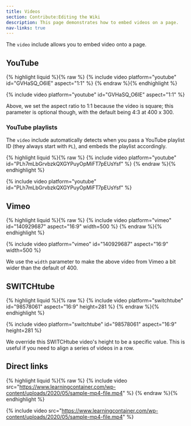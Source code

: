 ```yaml
---
title: Videos 
section: Contribute:Editing the Wiki
description: This page demonstrates how to embed videos on a page.
nav-links: true
---
```


The `video` include allows you to embed video onto a page.

## YouTube

{% highlight liquid %}{% raw %}
{% include video platform="youtube" id="GVHaSQ_O6IE" aspect="1:1" %}
{% endraw %}{% endhighlight %}

{% include video platform="youtube" id="GVHaSQ_O6IE" aspect="1:1" %}

Above, we set the aspect ratio to 1:1 because the video is square; this
parameter is optional though, with the default being 4:3 at 400 x 300.

### YouTube playlists

The `video` include automatically detects when you pass a YouTube playlist ID
(they always start with `PL`), and embeds the playlist accordingly.

{% highlight liquid %}{% raw %}
{% include video platform="youtube" id="PLh7mLbGrvbzkQXGYPuyOpMiFT7pEUsYsf" %}
{% endraw %}{% endhighlight %}

{% include video platform="youtube" id="PLh7mLbGrvbzkQXGYPuyOpMiFT7pEUsYsf" %}

## Vimeo

{% highlight liquid %}{% raw %}
{% include video platform="vimeo" id="140929687" aspect="16:9" width=500 %}
{% endraw %}{% endhighlight %}

{% include video platform="vimeo" id="140929687" aspect="16:9" width=500 %}

We use the `width` parameter to make the above video from Vimeo a bit wider than the default of 400.

## SWITCHtube

{% highlight liquid %}{% raw %}
{% include video platform="switchtube" id="98578061" aspect="16:9" height=281 %}
{% endraw %}{% endhighlight %}

{% include video platform="switchtube" id="98578061" aspect="16:9" height=281 %}

We override this SWITCHtube video's height to be a specific value.
This is useful if you need to align a series of videos in a row.

## Direct links

{% highlight liquid %}{% raw %}
{% include video src="https://www.learningcontainer.com/wp-content/uploads/2020/05/sample-mp4-file.mp4" %}
{% endraw %}{% endhighlight %}

{% include video src="https://www.learningcontainer.com/wp-content/uploads/2020/05/sample-mp4-file.mp4" %}
